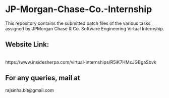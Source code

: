 # JP-Morgan-Chase-Co.-Internship

This repository contains the submitted patch files of the various tasks assigned by JPMorgan Chase & Co. Software Engineering Virtual Internship.


<h2>Website Link:</h2> <br>
https://www.insidesherpa.com/virtual-internships/R5iK7HMxJGBgaSbvk

<h2> For any queries, mail at </h2>
rajsinha.bit@gmail.com 
